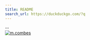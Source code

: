 ```yaml
---
title: README
search_url: https://duckduckgo.com/?q
---
```


--&nbsp;<br>
[![m.combes](https://img.shields.io/badge/by-Michel_G._Combes-purple.svg?style=flat-square)]({{page.search_url}}=!g+%22Michel+G.+Combes%22+site:.ml)
